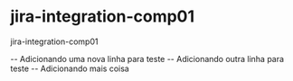 # jira-integration-comp01
jira-integration-comp01

-- Adicionando uma nova linha para teste 
-- Adicionando outra linha para teste
-- Adicionando mais coisa